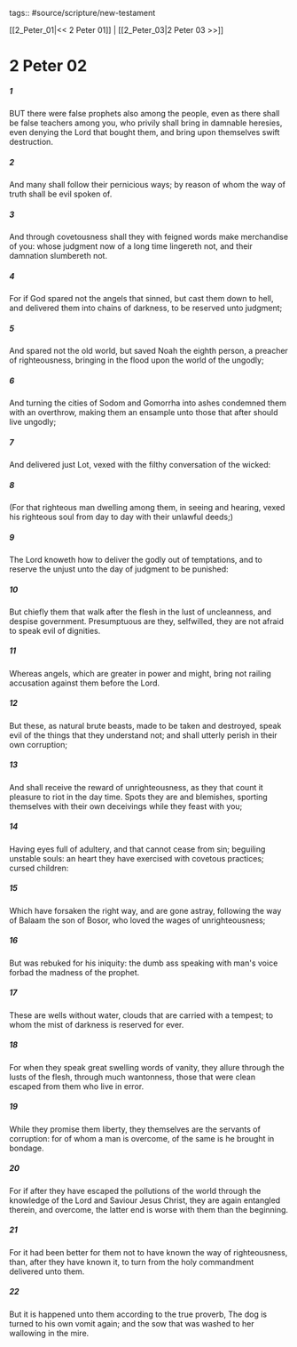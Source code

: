 tags:: #source/scripture/new-testament

[[2_Peter_01|<< 2 Peter 01]] | [[2_Peter_03|2 Peter 03 >>]]

# 2 Peter 02

##### 1

BUT there were false prophets also among the people, even as there shall be false teachers among you, who privily shall bring in damnable heresies, even denying the Lord that bought them, and bring upon themselves swift destruction.

##### 2

And many shall follow their pernicious ways; by reason of whom the way of truth shall be evil spoken of.

##### 3

And through covetousness shall they with feigned words make merchandise of you: whose judgment now of a long time lingereth not, and their damnation slumbereth not.

##### 4

For if God spared not the angels that sinned, but cast them down to hell, and delivered them into chains of darkness, to be reserved unto judgment;

##### 5

And spared not the old world, but saved Noah the eighth person, a preacher of righteousness, bringing in the flood upon the world of the ungodly;

##### 6

And turning the cities of Sodom and Gomorrha into ashes condemned them with an overthrow, making them an ensample unto those that after should live ungodly;

##### 7

And delivered just Lot, vexed with the filthy conversation of the wicked:

##### 8

(For that righteous man dwelling among them, in seeing and hearing, vexed his righteous soul from day to day with their unlawful deeds;)

##### 9

The Lord knoweth how to deliver the godly out of temptations, and to reserve the unjust unto the day of judgment to be punished:

##### 10

But chiefly them that walk after the flesh in the lust of uncleanness, and despise government. Presumptuous are they, selfwilled, they are not afraid to speak evil of dignities.

##### 11

Whereas angels, which are greater in power and might, bring not railing accusation against them before the Lord.

##### 12

But these, as natural brute beasts, made to be taken and destroyed, speak evil of the things that they understand not; and shall utterly perish in their own corruption;

##### 13

And shall receive the reward of unrighteousness, as they that count it pleasure to riot in the day time. Spots they are and blemishes, sporting themselves with their own deceivings while they feast with you;

##### 14

Having eyes full of adultery, and that cannot cease from sin; beguiling unstable souls: an heart they have exercised with covetous practices; cursed children:

##### 15

Which have forsaken the right way, and are gone astray, following the way of Balaam the son of Bosor, who loved the wages of unrighteousness;

##### 16

But was rebuked for his iniquity: the dumb ass speaking with man's voice forbad the madness of the prophet.

##### 17

These are wells without water, clouds that are carried with a tempest; to whom the mist of darkness is reserved for ever.

##### 18

For when they speak great swelling words of vanity, they allure through the lusts of the flesh, through much wantonness, those that were clean escaped from them who live in error.

##### 19

While they promise them liberty, they themselves are the servants of corruption: for of whom a man is overcome, of the same is he brought in bondage.

##### 20

For if after they have escaped the pollutions of the world through the knowledge of the Lord and Saviour Jesus Christ, they are again entangled therein, and overcome, the latter end is worse with them than the beginning.

##### 21

For it had been better for them not to have known the way of righteousness, than, after they have known it, to turn from the holy commandment delivered unto them.

##### 22

But it is happened unto them according to the true proverb, The dog is turned to his own vomit again; and the sow that was washed to her wallowing in the mire.
